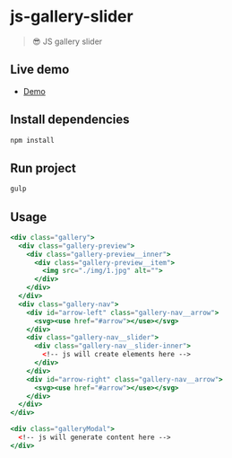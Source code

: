 # js-gallery-slider

> 😎 JS gallery slider

## Live demo

- [Demo](https://alexanderguminskii.github.io/js-gallery-slider/index.html)

## Install dependencies
```bash
npm install
```

## Run project
```bash
gulp
```

## Usage

```jsx
<div class="gallery">
  <div class="gallery-preview">
    <div class="gallery-preview__inner">
      <div class="gallery-preview__item">
        <img src="./img/1.jpg" alt="">
      </div>
    </div>
  </div>
  <div class="gallery-nav">
    <div id="arrow-left" class="gallery-nav__arrow">
      <svg><use href="#arrow"></use></svg>
    </div>
    <div class="gallery-nav__slider">
      <div class="gallery-nav__slider-inner">
        <!-- js will create elements here -->
      </div>
    </div>
    <div id="arrow-right" class="gallery-nav__arrow">
      <svg><use href="#arrow"></use></svg>
    </div>
  </div>
</div>

<div class="galleryModal">
  <!-- js will generate content here -->
</div>
```